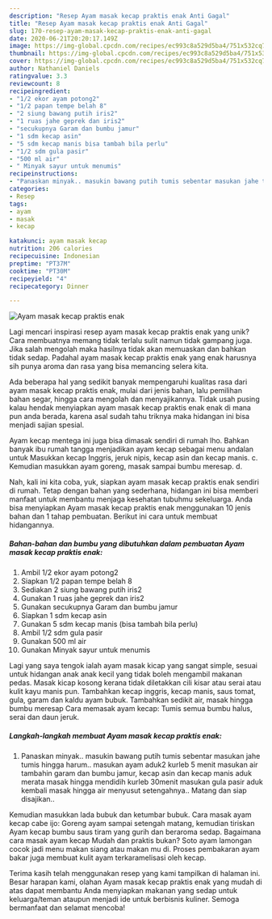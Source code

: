 ```yaml
---
description: "Resep Ayam masak kecap praktis enak Anti Gagal"
title: "Resep Ayam masak kecap praktis enak Anti Gagal"
slug: 170-resep-ayam-masak-kecap-praktis-enak-anti-gagal
date: 2020-06-21T20:20:17.149Z
image: https://img-global.cpcdn.com/recipes/ec993c8a529d5ba4/751x532cq70/ayam-masak-kecap-praktis-enak-foto-resep-utama.jpg
thumbnail: https://img-global.cpcdn.com/recipes/ec993c8a529d5ba4/751x532cq70/ayam-masak-kecap-praktis-enak-foto-resep-utama.jpg
cover: https://img-global.cpcdn.com/recipes/ec993c8a529d5ba4/751x532cq70/ayam-masak-kecap-praktis-enak-foto-resep-utama.jpg
author: Nathaniel Daniels
ratingvalue: 3.3
reviewcount: 8
recipeingredient:
- "1/2 ekor ayam potong2"
- "1/2 papan tempe belah 8"
- "2 siung bawang putih iris2"
- "1 ruas jahe geprek dan iris2"
- "secukupnya Garam dan bumbu jamur"
- "1 sdm kecap asin"
- "5 sdm kecap manis bisa tambah bila perlu"
- "1/2 sdm gula pasir"
- "500 ml air"
- " Minyak sayur untuk menumis"
recipeinstructions:
- "Panaskan minyak.. masukin bawang putih tumis sebentar masukan jahe tumis hingga harum.. masukan ayam aduk2 kurleb 5 menit masukan air tambahin garam dan bumbu jamur, kecap asin dan kecap manis aduk merata masak hingga mendidih kurleb 30menit masukan gula pasir aduk kembali masak hingga air menyusut setengahnya.. Matang dan siap disajikan.."
categories:
- Resep
tags:
- ayam
- masak
- kecap

katakunci: ayam masak kecap 
nutrition: 206 calories
recipecuisine: Indonesian
preptime: "PT37M"
cooktime: "PT30M"
recipeyield: "4"
recipecategory: Dinner

---
```



![Ayam masak kecap praktis enak](https://img-global.cpcdn.com/recipes/ec993c8a529d5ba4/751x532cq70/ayam-masak-kecap-praktis-enak-foto-resep-utama.jpg)

Lagi mencari inspirasi resep ayam masak kecap praktis enak yang unik? Cara membuatnya memang tidak terlalu sulit namun tidak gampang juga. Jika salah mengolah maka hasilnya tidak akan memuaskan dan bahkan tidak sedap. Padahal ayam masak kecap praktis enak yang enak harusnya sih punya aroma dan rasa yang bisa memancing selera kita.

Ada beberapa hal yang sedikit banyak mempengaruhi kualitas rasa dari ayam masak kecap praktis enak, mulai dari jenis bahan, lalu pemilihan bahan segar, hingga cara mengolah dan menyajikannya. Tidak usah pusing kalau hendak menyiapkan ayam masak kecap praktis enak enak di mana pun anda berada, karena asal sudah tahu triknya maka hidangan ini bisa menjadi sajian spesial.

Ayam kecap mentega ini juga bisa dimasak sendiri di rumah lho. Bahkan banyak ibu rumah tangga menjadikan ayam kecap sebagai menu andalan untuk Masukkan kecap Inggris, jeruk nipis, kecap asin dan kecap manis. c. Kemudian masukkan ayam goreng, masak sampai bumbu meresap. d.


Nah, kali ini kita coba, yuk, siapkan ayam masak kecap praktis enak sendiri di rumah. Tetap dengan bahan yang sederhana, hidangan ini bisa memberi manfaat untuk membantu menjaga kesehatan tubuhmu sekeluarga. Anda bisa menyiapkan Ayam masak kecap praktis enak menggunakan 10 jenis bahan dan 1 tahap pembuatan. Berikut ini cara untuk membuat hidangannya.

<!--inarticleads1-->

##### Bahan-bahan dan bumbu yang dibutuhkan dalam pembuatan Ayam masak kecap praktis enak:

1. Ambil 1/2 ekor ayam potong2
1. Siapkan 1/2 papan tempe belah 8
1. Sediakan 2 siung bawang putih iris2
1. Gunakan 1 ruas jahe geprek dan iris2
1. Gunakan secukupnya Garam dan bumbu jamur
1. Siapkan 1 sdm kecap asin
1. Gunakan 5 sdm kecap manis (bisa tambah bila perlu)
1. Ambil 1/2 sdm gula pasir
1. Gunakan 500 ml air
1. Gunakan  Minyak sayur untuk menumis


Lagi yang saya tengok ialah ayam masak kicap yang sangat simple, sesuai untuk hidangan anak anak kecil yang tidak boleh mengambil makanan pedas. Masak kicap kosong kerana tidak diletakkan cili kisar atau serai atau kulit kayu manis pun. Tambahkan kecap inggris, kecap manis, saus tomat, gula, garam dan kaldu ayam bubuk. Tambahkan sedikit air, masak hingga bumbu meresap Cara memasak ayam kecap: Tumis semua bumbu halus, serai dan daun jeruk. 

<!--inarticleads2-->

##### Langkah-langkah membuat Ayam masak kecap praktis enak:

1. Panaskan minyak.. masukin bawang putih tumis sebentar masukan jahe tumis hingga harum.. masukan ayam aduk2 kurleb 5 menit masukan air tambahin garam dan bumbu jamur, kecap asin dan kecap manis aduk merata masak hingga mendidih kurleb 30menit masukan gula pasir aduk kembali masak hingga air menyusut setengahnya.. Matang dan siap disajikan..


Kemudian masukkan lada bubuk dan ketumbar bubuk. Cara masak ayam kecap cabe ijo: Goreng ayam sampai setengah matang, kemudian tiriskan Ayam kecap bumbu saus tiram yang gurih dan beraroma sedap. Bagaimana cara masak ayam kecap Mudah dan praktis bukan? Soto ayam lamongan cocok jadi menu makan siang atau makan mu di. Proses pembakaran ayam bakar juga membuat kulit ayam terkaramelisasi oleh kecap. 

Terima kasih telah menggunakan resep yang kami tampilkan di halaman ini. Besar harapan kami, olahan Ayam masak kecap praktis enak yang mudah di atas dapat membantu Anda menyiapkan makanan yang sedap untuk keluarga/teman ataupun menjadi ide untuk berbisnis kuliner. Semoga bermanfaat dan selamat mencoba!
